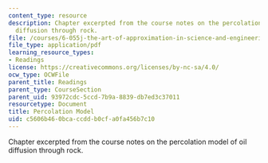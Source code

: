 ```yaml
---
content_type: resource
description: Chapter excerpted from the course notes on the percolation model of oil
  diffusion through rock.
file: /courses/6-055j-the-art-of-approximation-in-science-and-engineering-spring-2008/c5606b460bcaccddb0cfa0fa456b7c10_apr14a.pdf
file_type: application/pdf
learning_resource_types:
- Readings
license: https://creativecommons.org/licenses/by-nc-sa/4.0/
ocw_type: OCWFile
parent_title: Readings
parent_type: CourseSection
parent_uid: 93972cdc-5ccd-7b9a-8839-db7ed3c37011
resourcetype: Document
title: Percolation Model
uid: c5606b46-0bca-ccdd-b0cf-a0fa456b7c10
---
```

Chapter excerpted from the course notes on the percolation model of oil diffusion through rock.
